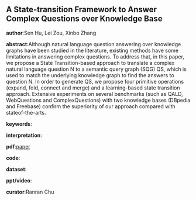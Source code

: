 ## A State-transition Framework to Answer Complex Questions over Knowledge Base

**author**:Sen Hu, Lei Zou, Xinbo Zhang

**abstract**:Although natural language question answering over knowledge graphs have been studied
in the literature, existing methods have some
limitations in answering complex questions. To address that, in this paper, we propose a State Transition-based approach to translate a complex natural language question N to a semantic query graph (SQG) QS, which is
used to match the underlying knowledge graph to find the answers to question N. In order to generate QS, we propose four primitive operations (expand, fold, connect and merge) and a learning-based state transition approach. Extensive experiments on several
benchmarks (such as QALD, WebQuestions and ComplexQuestions) with two knowledge bases (DBpedia and Freebase) confirm the superiority of our approach compared with stateof-the-arts.

**keywords**:

**interpretation**:

**pdf**:[paper](https://www.aclweb.org/anthology/D18-1234.pdf)

**code**:

**dataset**:

**ppt/video**:

**curator**:Ranran Chu
